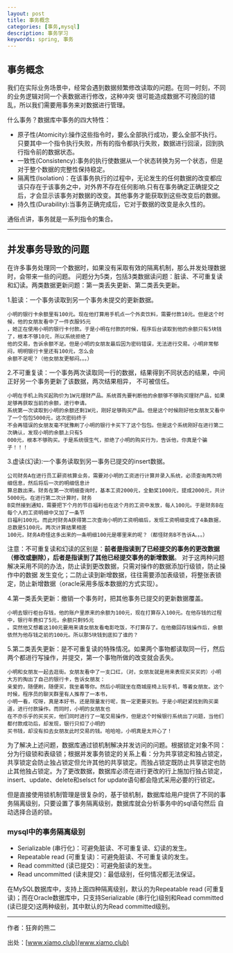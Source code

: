 ```yaml
---
layout: post
title: 事务概念
categories: [事务,mysql]
description: 事务学习
keywords: spring, 事务 
---
```

## 事务概念
我们在实际业务场景中，经常会遇到数据频繁修改读取的问题。在同一时刻，不同的业务逻辑对同一个表数据进行修改，这种冲突
很可能造成数据不可挽回的错乱，所以我们需要用事务来对数据进行管理。


什么事务？数据库中事务的四大特性：

 - 原子性(Atomicity):操作这些指令时，要么全部执行成功，要么全部不执行。只要其中一个指令执行失败，所有的指令都执行失败，数据进行回滚，回到执行指令前的数据状态。
 - 一致性(Consistency):事务的执行使数据从一个状态转换为另一个状态，但是对于整个数据的完整性保持稳定。
 - 隔离性(Isolation)：在该事务执行的过程中，无论发生的任何数据的改变都应该只存在于该事务之中，对外界不存在任何影响.只有在事务确定正确提交之后，才会显示该事务对数据的改变。其他事务才能获取到这些改变后的数据。
 - 持久性(Durability):当事务正确完成后，它对于数据的改变是永久性的。

通俗点讲，事务就是一系列指令的集合。


----------


## 并发事务导致的问题

在许多事务处理同一个数据时，如果没有采取有效的隔离机制，那么并发处理数据时，会带来一些的问题。
问题分为5类，包括3类数据读问题：脏读、不可重复读和幻读。两类数据更新问题：第一类丢失更新、第二类丢失更新。

1.脏读：一个事务读取到另一个事务未提交的更新数据。
  
``` 
小明的银行卡余额里有100元。现在他打算用手机点一个外卖饮料，需要付款10元。但是这个时候，他的女朋友看中了一件衣服95元  
，她正在使用小明的银行卡付款。于是小明在付款的时候，程序后台读取到他的余额只有5块钱了，根本不够10元，所以系统拒绝了
他的交易，告诉余额不足。但是小明的女朋友最后因为密码错误，无法进行交易。小明非常郁闷，明明银行卡里还有100元，怎么会 
余额不足呢？（他女朋友更郁闷。。。）
```
 2.不可重复读：一个事务两次读取同一行的数据，结果得到不同状态的结果，中间正好另一个事务更新了该数据，两次结果相异，
    不可被信任。
```
小明在手机上购买起购价为1W元理财产品。系统首先要判断他的余额够不够购买理财产品，如果足够再获取当前的余额，进行申请。
系统第一次读取到小明的余额还剩1W元，刚好足够购买产品。但是这个时候刚好他女朋友又看中了一个包包5000元，这次密码终于
不会再错误的女朋友毫不犹豫刷了小明的银行卡买下了这个包包。但是这个系统刚好在进行第二次确认，发现小明的余额上只有5
000元，根本不够购买。于是系统很生气，拒绝了小明的购买行为，告诉他，你真是个骗子！！！
```
 3.虚读(幻读):一个事务读取到另一事务已提交的insert数据。
 

```  
公司财务A在进行员工薪资核算业务，需要对小明的工资进行计算并录入系统，必须查询两次明细信息，然后将后一次的明细信息计
算总数出来。财务在第一次明细查询时，基本工资2000元，全勤奖1000元，提成2000元，共计5000元。在进行第二次计算时，财务
B突然接到通知，需要把下个月的节日福利也在这个月的工资中发放，每人100元。于是财务B在每个人的工资明细中又加了一条节
日福利100元。而此时财务A获得第二次查询小明的工资明细后，发现工资明细变成了4条数据，总数是5100元。两次计算结果相差
100元，财务A奇怪这多出来的一条明细100元是哪里来的呢？（都怪财务B不告诉A。。。）
```

注意：不可重复读和幻读的区别是：**前者是指读到了已经提交的事务的更改数据（修改或删除），后者是指读到了其他已经提交事务的新增数据**。
对于这两种问题解决采用不同的办法，防止读到更改数据，只需对操作的数据添加行级锁，防止操作中的数据
发生变化；二防止读到新增数据，往往需要添加表级锁，将整张表锁定，防止新增数据（oracle采用多版本数据的方式实现）。
    
    
 4.第一类丢失更新：撤销一个事务时，把其他事务已提交的更新数据覆盖。


```  
小明去银行柜台存钱，他的账户里原来的余额为100元，现在打算存入100元。在他存钱的过程中，银行年费扣了5元，余额只剩95元
。突然他又想着这100元要用来请女朋友看电影吃饭，不打算存了。在他撤回存钱操作后，余额依然为他存钱之前的100元。所以那5块钱到底扣了谁的？
```


 5.第二类丢失更新：是不可重复读的特殊情况。如果两个事物都读取同一行，然后两个都进行写操作，并提交，第一个事物所做的改变就会丢失。
 

``` 
小明和女朋友一起去逛街。女朋友看中了一支口红，（对，女朋友就是用来表现买买买的）小明大方的掏出了自己的银行卡，告诉女朋友：
亲爱的，随便刷，随便买，我坐着等你。然后小明就坐在商城座椅上玩手机，等着女朋友。这个时候，程序员的聊天群里有人推荐了一本书，
小明一看，哎呀，真是本好书，还是限量发行呢，我一定更要买到。于是小明赶紧找到购买渠道，进行付款操作。而同时，小明的女朋友也
在不亦乐乎的买买买，他们同时进行了一笔交易操作，但是这个时候银行系统出了问题，当他们都付款成功后，却发现，银行只扣了小明的
买书钱，却没有扣去女朋友此时交易的钱。哈哈哈，小明真是太开心了！
```

为了解决上述问题，数据库通过锁机制解决并发访问的问题。根据锁定对象不同：分为行级锁和表级锁；根据并发事务锁定的关系上看：分为共享锁定和独占锁定，
共享锁定会防止独占锁定但允许其他的共享锁定。而独占锁定既防止共享锁定也防止其他独占锁定。为了更改数据，数据库必须在进行更改的行上施加行独占锁定，
insert、update、delete和selsct for update语句都会隐式采用必要的行锁定。

但是直接使用锁机制管理是很复杂的，基于锁机制，数据库给用户提供了不同的事务隔离级别，只要设置了事务隔离级别，数据库就会分析事务中的sql语句然后
自动选择合适的锁。
 
### mysql中的事务隔离级别
    

 - Serializable (串行化)：可避免脏读、不可重复读、幻读的发生。
 - Repeatable read (可重复读)：可避免脏读、不可重复读的发生。
 - Read committed (读已提交)：可避免脏读的发生。
 - Read uncommitted (读未提交)：最低级别，任何情况都无法保证。
 
在MySQL数据库中，支持上面四种隔离级别，默认的为Repeatable read (可重复读)；而在Oracle数据库中，只支持Serializable (串行化)级别和Read committed (读已提交)这两种级别，其中默认的为Read committed级别。

----------

作者：狂奔的熊二   

出处：[www.xiamo.club](www.xiamo.club)

